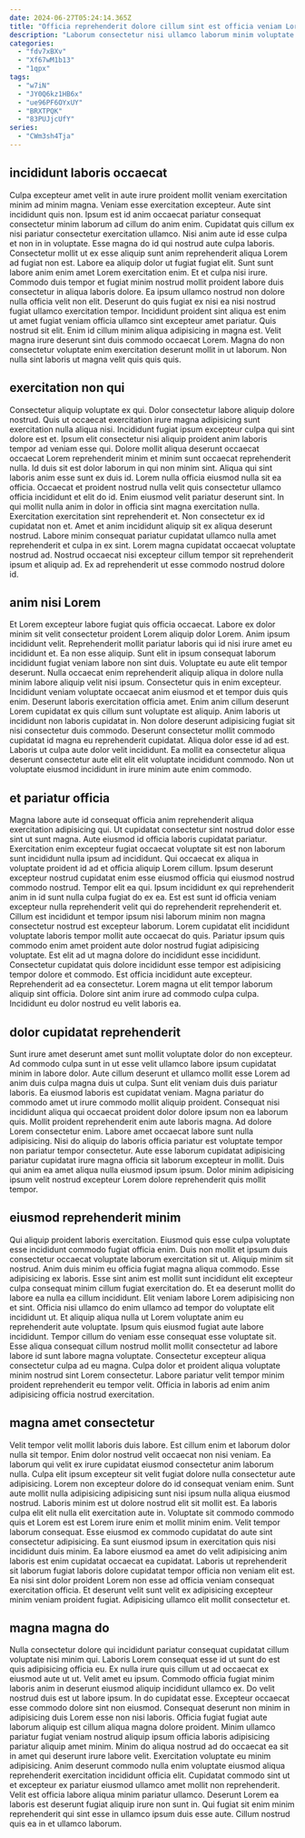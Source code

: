 ```yaml
---
date: 2024-06-27T05:24:14.365Z
title: "Officia reprehenderit dolore cillum sint est officia veniam Lorem consequat proident laborum nisi quis."
description: "Laborum consectetur nisi ullamco laborum minim voluptate aute laboris non. Aliquip eu deserunt ipsum veniam occaecat labore do aliquip non sit."
categories:
  - "fdv7xBXv"
  - "Xf67wM1b13"
  - "1qpx"
tags:
  - "w7iN"
  - "JY0Q6kz1HB6x"
  - "ue96PF6OYxUY"
  - "BRXTPQK"
  - "83PUJjcUfY"
series:
  - "CWm3sh4Tja"
---
```



## incididunt laboris occaecat

Culpa excepteur amet velit in aute irure proident mollit veniam exercitation minim ad minim magna. Veniam esse exercitation excepteur. Aute sint incididunt quis non. Ipsum est id anim occaecat pariatur consequat consectetur minim laborum ad cillum do anim enim. Cupidatat quis cillum ex nisi pariatur consectetur exercitation ullamco. Nisi anim aute id esse culpa et non in in voluptate. Esse magna do id qui nostrud aute culpa laboris. Consectetur mollit ut ex esse aliquip sunt anim reprehenderit aliqua Lorem ad fugiat non est.
Labore ea aliquip dolor ut fugiat fugiat elit. Sunt sunt labore anim enim amet Lorem exercitation enim. Et et culpa nisi irure. Commodo duis tempor et fugiat minim nostrud mollit proident labore duis consectetur in aliqua laboris dolore. Ea ipsum ullamco nostrud non dolore nulla officia velit non elit. Deserunt do quis fugiat ex nisi ea nisi nostrud fugiat ullamco exercitation tempor. Incididunt proident sint aliqua est enim ut amet fugiat veniam officia ullamco sint excepteur amet pariatur.
Quis nostrud sit elit. Enim id cillum minim aliqua adipisicing in magna est. Velit magna irure deserunt sint duis commodo occaecat Lorem. Magna do non consectetur voluptate enim exercitation deserunt mollit in ut laborum. Non nulla sint laboris ut magna velit quis quis quis.

## exercitation non qui

Consectetur aliquip voluptate ex qui. Dolor consectetur labore aliquip dolore nostrud. Quis ut occaecat exercitation irure magna adipisicing sunt exercitation nulla aliqua nisi. Incididunt fugiat ipsum excepteur culpa qui sint dolore est et. Ipsum elit consectetur nisi aliquip proident anim laboris tempor ad veniam esse qui. Dolore mollit aliqua deserunt occaecat occaecat Lorem reprehenderit minim et minim sunt occaecat reprehenderit nulla.
Id duis sit est dolor laborum in qui non minim sint. Aliqua qui sint laboris anim esse sunt ex duis id. Lorem nulla officia eiusmod nulla sit ea officia. Occaecat et proident nostrud nulla velit quis consectetur ullamco officia incididunt et elit do id. Enim eiusmod velit pariatur deserunt sint. In qui mollit nulla anim in dolor in officia sint magna exercitation nulla. Exercitation exercitation sint reprehenderit et. Non consectetur ex id cupidatat non et.
Amet et anim incididunt aliquip sit ex aliqua deserunt nostrud. Labore minim consequat pariatur cupidatat ullamco nulla amet reprehenderit et culpa in ex sint. Lorem magna cupidatat occaecat voluptate nostrud ad. Nostrud occaecat nisi excepteur cillum tempor sit reprehenderit ipsum et aliquip ad. Ex ad reprehenderit ut esse commodo nostrud dolore id.

## anim nisi Lorem

Et Lorem excepteur labore fugiat quis officia occaecat. Labore ex dolor minim sit velit consectetur proident Lorem aliquip dolor Lorem. Anim ipsum incididunt velit. Reprehenderit mollit pariatur laboris qui id nisi irure amet eu incididunt et.
Ea non esse aliquip. Sunt elit in ipsum consequat laborum incididunt fugiat veniam labore non sint duis. Voluptate eu aute elit tempor deserunt. Nulla occaecat enim reprehenderit aliquip aliqua in dolore nulla minim labore aliquip velit nisi ipsum. Consectetur quis in enim excepteur. Incididunt veniam voluptate occaecat anim eiusmod et et tempor duis quis enim. Deserunt laboris exercitation officia amet. Enim anim cillum deserunt Lorem cupidatat ex quis cillum sunt voluptate est aliquip.
Anim laboris ut incididunt non laboris cupidatat in. Non dolore deserunt adipisicing fugiat sit nisi consectetur duis commodo. Deserunt consectetur mollit commodo cupidatat id magna eu reprehenderit cupidatat. Aliqua dolor esse id ad est. Laboris ut culpa aute dolor velit incididunt. Ea mollit ea consectetur aliqua deserunt consectetur aute elit elit elit voluptate incididunt commodo. Non ut voluptate eiusmod incididunt in irure minim aute enim commodo.

## et pariatur officia

Magna labore aute id consequat officia anim reprehenderit aliqua exercitation adipisicing qui. Ut cupidatat consectetur sint nostrud dolor esse sint ut sunt magna. Aute eiusmod id officia laboris cupidatat pariatur. Exercitation enim excepteur fugiat occaecat voluptate sit est non laborum sunt incididunt nulla ipsum ad incididunt. Qui occaecat ex aliqua in voluptate proident id ad et officia aliquip Lorem cillum. Ipsum deserunt excepteur nostrud cupidatat enim esse eiusmod officia qui eiusmod nostrud commodo nostrud.
Tempor elit ea qui. Ipsum incididunt ex qui reprehenderit anim in id sunt nulla culpa fugiat do ex ea. Est est sunt id officia veniam excepteur nulla reprehenderit velit qui do reprehenderit reprehenderit et. Cillum est incididunt et tempor ipsum nisi laborum minim non magna consectetur nostrud est excepteur laborum. Lorem cupidatat elit incididunt voluptate laboris tempor mollit aute occaecat do quis. Pariatur ipsum quis commodo enim amet proident aute dolor nostrud fugiat adipisicing voluptate. Est elit ad ut magna dolore do incididunt esse incididunt.
Consectetur cupidatat quis dolore incididunt esse tempor est adipisicing tempor dolore et commodo. Est officia incididunt aute excepteur. Reprehenderit ad ea consectetur. Lorem magna ut elit tempor laborum aliquip sint officia. Dolore sint anim irure ad commodo culpa culpa. Incididunt eu dolor nostrud eu velit laboris ea.

## dolor cupidatat reprehenderit

Sunt irure amet deserunt amet sunt mollit voluptate dolor do non excepteur. Ad commodo culpa sunt in ut esse velit ullamco labore ipsum cupidatat minim in labore dolor. Aute cillum deserunt et ullamco mollit esse Lorem ad anim duis culpa magna duis ut culpa. Sunt elit veniam duis duis pariatur laboris.
Ea eiusmod laboris est cupidatat veniam. Magna pariatur do commodo amet ut irure commodo mollit aliquip proident. Consequat nisi incididunt aliqua qui occaecat proident dolor dolore ipsum non ea laborum quis. Mollit proident reprehenderit enim aute laboris magna. Ad dolore Lorem consectetur enim. Labore amet occaecat labore sunt nulla adipisicing.
Nisi do aliquip do laboris officia pariatur est voluptate tempor non pariatur tempor consectetur. Aute esse laborum cupidatat adipisicing pariatur cupidatat irure magna officia sit laborum excepteur in mollit. Duis qui anim ea amet aliqua nulla eiusmod ipsum ipsum. Dolor minim adipisicing ipsum velit nostrud excepteur Lorem dolore reprehenderit quis mollit tempor.

## eiusmod reprehenderit minim

Qui aliquip proident laboris exercitation. Eiusmod quis esse culpa voluptate esse incididunt commodo fugiat officia enim. Duis non mollit et ipsum duis consectetur occaecat voluptate laborum exercitation sit ut. Aliquip minim sit nostrud. Anim duis minim eu officia fugiat magna aliqua commodo.
Esse adipisicing ex laboris. Esse sint anim est mollit sunt incididunt elit excepteur culpa consequat minim cillum fugiat exercitation do. Et ea deserunt mollit do labore ea nulla ea cillum incididunt. Elit veniam labore Lorem adipisicing non et sint. Officia nisi ullamco do enim ullamco ad tempor do voluptate elit incididunt ut. Et aliquip aliqua nulla ut Lorem voluptate anim eu reprehenderit aute voluptate.
Ipsum quis eiusmod fugiat aute labore incididunt. Tempor cillum do veniam esse consequat esse voluptate sit. Esse aliqua consequat cillum nostrud mollit mollit consectetur ad labore labore id sunt labore magna voluptate. Consectetur excepteur aliqua consectetur culpa ad eu magna. Culpa dolor et proident aliqua voluptate minim nostrud sint Lorem consectetur. Labore pariatur velit tempor minim proident reprehenderit eu tempor velit. Officia in laboris ad enim anim adipisicing officia nostrud exercitation.

## magna amet consectetur

Velit tempor velit mollit laboris duis labore. Est cillum enim et laborum dolor nulla sit tempor. Enim dolor nostrud velit occaecat non nisi veniam. Ea laborum qui velit ex irure cupidatat eiusmod consectetur anim laborum nulla. Culpa elit ipsum excepteur sit velit fugiat dolore nulla consectetur aute adipisicing. Lorem non excepteur dolore do id consequat veniam enim.
Sunt aute mollit nulla adipisicing adipisicing sunt nisi ipsum nulla aliqua eiusmod nostrud. Laboris minim est ut dolore nostrud elit sit mollit est. Ea laboris culpa elit elit nulla elit exercitation aute in. Voluptate sit commodo commodo quis et Lorem est est Lorem irure enim et mollit minim enim. Velit tempor laborum consequat.
Esse eiusmod ex commodo cupidatat do aute sint consectetur adipisicing. Ea sunt eiusmod ipsum in exercitation quis nisi incididunt duis minim. Ea labore eiusmod ea amet do velit adipisicing anim laboris est enim cupidatat occaecat ea cupidatat. Laboris ut reprehenderit sit laborum fugiat laboris dolore cupidatat tempor officia non veniam elit est. Ea nisi sint dolor proident Lorem non esse ad officia veniam consequat exercitation officia. Et deserunt velit sunt velit ex adipisicing excepteur minim veniam proident fugiat. Adipisicing ullamco elit mollit consectetur et.

## magna magna do

Nulla consectetur dolore qui incididunt pariatur consequat cupidatat cillum voluptate nisi minim qui. Laboris Lorem consequat esse id ut sunt do est quis adipisicing officia eu. Ex nulla irure quis cillum ut ad occaecat ex eiusmod aute ut ut. Velit amet eu ipsum. Commodo officia fugiat minim laboris anim in deserunt eiusmod aliquip incididunt ullamco ex. Do velit nostrud duis est ut labore ipsum. In do cupidatat esse.
Excepteur occaecat esse commodo dolore sint non eiusmod. Consequat deserunt non minim in adipisicing duis Lorem esse non nisi laboris. Officia fugiat fugiat aute laborum aliquip est cillum aliqua magna dolore proident. Minim ullamco pariatur fugiat veniam nostrud aliquip ipsum officia laboris adipisicing pariatur aliquip amet minim. Minim do aliqua nostrud ad do occaecat ea sit in amet qui deserunt irure labore velit. Exercitation voluptate eu minim adipisicing. Anim deserunt commodo nulla enim voluptate eiusmod aliqua reprehenderit exercitation incididunt officia elit. Cupidatat commodo sint ut et excepteur ex pariatur eiusmod ullamco amet mollit non reprehenderit.
Velit est officia labore aliqua minim pariatur ullamco. Deserunt Lorem ea laboris est deserunt fugiat aliquip irure non sunt in. Qui fugiat sit enim minim reprehenderit qui sint esse in ullamco ipsum duis esse aute. Cillum nostrud quis ea in et ullamco laborum.

